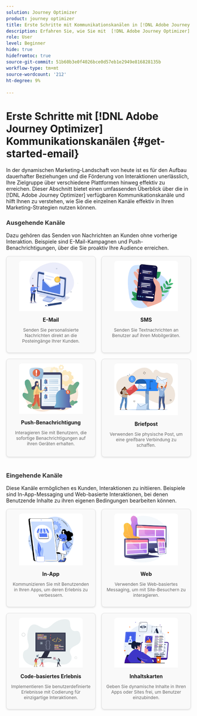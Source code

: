```yaml
---
solution: Journey Optimizer
product: journey optimizer
title: Erste Schritte mit Kommunikationskanälen in [!DNL Adobe Journey Optimizer]
description: Erfahren Sie, wie Sie mit  [!DNL Adobe Journey Optimizer] -Kommunikationskanälen arbeiten.
role: User
level: Beginner
hide: true
hidefromtoc: true
source-git-commit: 51b60b3e0f4026bce0d57eb1e2949e816828135b
workflow-type: tm+mt
source-wordcount: '212'
ht-degree: 9%

---
```


# Erste Schritte mit [!DNL Adobe Journey Optimizer] Kommunikationskanälen {#get-started-email}

In der dynamischen Marketing-Landschaft von heute ist es für den Aufbau dauerhafter Beziehungen und die Förderung von Interaktionen unerlässlich, Ihre Zielgruppe über verschiedene Plattformen hinweg effektiv zu erreichen. Dieser Abschnitt bietet einen umfassenden Überblick über die in [!DNL Adobe Journey Optimizer] verfügbaren Kommunikationskanäle und hilft Ihnen zu verstehen, wie Sie die einzelnen Kanäle effektiv in Ihren Marketing-Strategien nutzen können.

<!-- Outbound Channels Section -->
<div style="margin-bottom: 40px;">
    <h3 style="margin-bottom: 16px; color: #333;">Ausgehende Kanäle</h3>
    <p>Dazu gehören das Senden von Nachrichten an Kunden ohne vorherige Interaktion. Beispiele sind E-Mail-Kampagnen und Push-Benachrichtigungen, über die Sie proaktiv Ihre Audience erreichen.
</p>
    <div style="display: grid; grid-template-columns: repeat(auto-fit, minmax(160px, 1fr)); gap: 16px;">
        <!-- Card 1: Email -->
        <div style="border: 1px solid #e0e0e0; border-radius: 8px; padding: 12px; text-align: center; background-color: #f9f9f9; box-shadow: 0 2px 4px rgba(0,0,0,0.1);">
            <a href="../email/get-started-email.md"><img src="assets/do-not-localize/email.png" alt="E-Mail" style="width: 80%; border-radius: 8px 8px 0 0;"></a>
            <h4 style="margin: 12px 0 8px;">E-Mail</h4>
            <p style="font-size: 12px; color: #666;">Senden Sie personalisierte Nachrichten direkt an die Posteingänge Ihrer Kunden.</p>
        </div>
        <!-- Card 2: SMS -->
        <div style="border: 1px solid #e0e0e0; border-radius: 8px; padding: 12px; text-align: center; background-color: #f9f9f9; box-shadow: 0 2px 4px rgba(0,0,0,0.1);">
            <a href="../sms/get-started-sms.md"><img src="assets/do-not-localize/sms.png" alt="SMS" style="width: 80%; border-radius: 8px 8px 0 0;"></a>
            <h4 style="margin: 12px 0 8px;">SMS</h4>
            <p style="font-size: 12px; color: #666;">Senden Sie Textnachrichten an Benutzer auf ihren Mobilgeräten.</p>
        </div>
        <!-- Card 3: Push Notification -->
        <div style="border: 1px solid #e0e0e0; border-radius: 8px; padding: 12px; text-align: center; background-color: #f9f9f9; box-shadow: 0 2px 4px rgba(0,0,0,0.1);">
            <a href="../push/get-started-push.md"><img src="assets/do-not-localize/push.png" alt="Push-Benachrichtigung" style="width: 80%; border-radius: 8px 8px 0 0;"></a>
            <h4 style="margin: 12px 0 8px;">Push-Benachrichtigung</h4>
            <p style="font-size: 12px; color: #666;">Interagieren Sie mit Benutzern, die sofortige Benachrichtigungen auf ihren Geräten erhalten.</p>
        </div>
        <!-- Card 4: Direct Mail -->
        <div style="border: 1px solid #e0e0e0; border-radius: 8px; padding: 12px; text-align: center; background-color: #f9f9f9; box-shadow: 0 2px 4px rgba(0,0,0,0.1);">
            <a href="../direct-mail/get-started-direct-mail.md"><img src="assets/do-not-localize/direct-mail.jpg" alt="Briefpost" style="width: 80%; border-radius: 8px 8px 0 0;"></a>
            <h4 style="margin: 12px 0 8px;">Briefpost</h4>
            <p style="font-size: 12px; color: #666;">Verwenden Sie physische Post, um eine greifbare Verbindung zu schaffen.</p>
        </div>
    </div>
</div>

<!-- Inbound Channels Section -->
<div>
    <h3 style="margin-bottom: 16px; color: #333;">Eingehende Kanäle</h3>
    <p>Diese Kanäle ermöglichen es Kunden, Interaktionen zu initiieren. Beispiele sind In-App-Messaging und Web-basierte Interaktionen, bei denen Benutzende Inhalte zu ihren eigenen Bedingungen bearbeiten können.</p>
    <div style="display: grid; grid-template-columns: repeat(auto-fit, minmax(160px, 1fr)); gap: 16px;">
        <!-- Card 1: In-app -->
        <div style="border: 1px solid #e0e0e0; border-radius: 8px; padding: 12px; text-align: center; background-color: #f9f9f9; box-shadow: 0 2px 4px rgba(0,0,0,0.1);">
            <a href="../in-app/get-started-in-app.md"><img src="assets/do-not-localize/inapp.jpg" alt="In-App" style="width: 80%; border-radius: 8px 8px 0 0;"></a>
            <h4 style="margin: 12px 0 8px;">In-App</h4>
            <p style="font-size: 12px; color: #666;">Kommunizieren Sie mit Benutzenden in Ihren Apps, um deren Erlebnis zu verbessern.</p>
        </div>
        <!-- Card 2: Web -->
        <div style="border: 1px solid #e0e0e0; border-radius: 8px; padding: 12px; text-align: center; background-color: #f9f9f9; box-shadow: 0 2px 4px rgba(0,0,0,0.1);">
            <a href="../web/get-started-web.md"><img src="assets/do-not-localize/web.jpg" alt="Web" style="width: 80%; border-radius: 8px 8px 0 0;"></a>
            <h4 style="margin: 12px 0 8px;">Web</h4>
            <p style="font-size: 12px; color: #666;">Verwenden Sie Web-basiertes Messaging, um mit Site-Besuchern zu interagieren.</p>
        </div>
        <!-- Card 3: Code-based Experience -->
        <div style="border: 1px solid #e0e0e0; border-radius: 8px; padding: 12px; text-align: center; background-color: #f9f9f9; box-shadow: 0 2px 4px rgba(0,0,0,0.1);">
            <a href="../code-based/get-started-code-based.md"><img src="assets/do-not-localize/code.png" alt="Code-basiertes Erlebnis" style="width: 80%; border-radius: 8px 8px 0 0;"></a>
            <h4 style="margin: 12px 0 8px;">Code-basiertes Erlebnis</h4>
            <p style="font-size: 12px; color: #666;">Implementieren Sie benutzerdefinierte Erlebnisse mit Codierung für einzigartige Interaktionen.</p>
        </div>
        <!-- Card 4: Content Cards -->
        <div style="border: 1px solid #e0e0e0; border-radius: 8px; padding: 12px; text-align: center; background-color: #f9f9f9; box-shadow: 0 2px 4px rgba(0,0,0,0.1);">
            <a href="../content-card/get-started-content-card.md"><img src="assets/do-not-localize/cards.png" alt="Inhaltskarten" style="width: 80%; border-radius: 8px 8px 0 0;"></a>
            <h4 style="margin: 12px 0 8px;">Inhaltskarten</h4>
            <p style="font-size: 12px; color: #666;">Geben Sie dynamische Inhalte in Ihren Apps oder Sites frei, um Benutzer einzubinden.</p>
        </div>
    </div>
</div>
